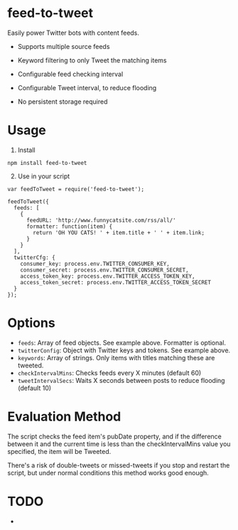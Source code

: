 feed-to-tweet
=========

Easily power Twitter bots with content feeds.

* Supports multiple source feeds

* Keyword filtering to only Tweet the matching items

* Configurable feed checking interval

* Configurable Tweet interval, to reduce flooding

* No persistent storage required

# Usage

1. Install

```
npm install feed-to-tweet
```

2. Use in your script

```
var feedToTweet = require('feed-to-tweet');

feedToTweet({
  feeds: [
    {
      feedURL: 'http://www.funnycatsite.com/rss/all/'
      formatter: function(item) {
        return 'OH YOU CATS! ' + item.title + ' ' + item.link;
      }
    }
  ],
  twitterCfg: {
    consumer_key: process.env.TWITTER_CONSUMER_KEY,
    consumer_secret: process.env.TWITTER_CONSUMER_SECRET,
    access_token_key: process.env.TWITTER_ACCESS_TOKEN_KEY,
    access_token_secret: process.env.TWITTER_ACCESS_TOKEN_SECRET
  }
});
```

# Options

* `feeds`: Array of feed objects. See example above. Formatter is optional.
* `twitterConfig`: Object with Twitter keys and tokens. See example above.
* `keywords`: Array of strings. Only items with titles matching these are tweeted.
* `checkIntervalMins`: Checks feeds every X minutes (default 60)
* `tweetIntervalSecs`: Waits X seconds between posts to reduce flooding (default 10)

# Evaluation Method

The script checks the feed item's pubDate property, and if the difference
between it and the current time is less than the checkIntervalMins value you
specified, the item will be Tweeted.

There's a risk of double-tweets or missed-tweets if you stop and restart the
script, but under normal conditions this method works good enough.

# TODO

* 
